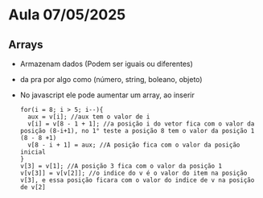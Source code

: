 # Aula 07/05/2025
## Arrays
- Armazenam dados (Podem ser iguais ou diferentes)
- da pra por algo como (número, string, boleano, objeto)
- No javascript ele pode aumentar um array, ao inserir
  
  ```
  for(i = 8; i > 5; i--){
    aux = v[i]; //aux tem o valor de i
    v[i] = v[8 - 1 + 1]; //a posição i do vetor fica com o valor da posição (8-i+1), no 1° teste a posição 8 tem o valor da posição 1 (8 - 8 +1)
    v[8 - i + 1] = aux; //A posição fica com o valor da posição inicial
  }
  v[3] = v[1]; //A posição 3 fica com o valor da posição 1
  v[v[3]] = v[v[2]]; //o indice do v é o valor do item na posição v[3], e essa posição ficara com o valor do indice de v na posição de v[2]
  ```
